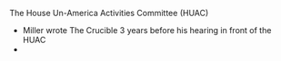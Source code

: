 The House Un-America Activities Committee (HUAC)
- Miller wrote The Crucible 3 years before his hearing in front of the HUAC
- 